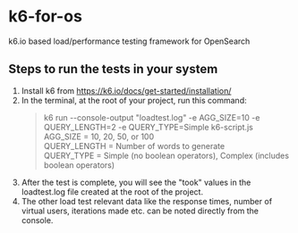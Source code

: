 # k6-for-os
k6.io based load/performance testing framework for OpenSearch

## Steps to run the tests in your system
1. Install k6 from https://k6.io/docs/get-started/installation/
2. In the terminal, at the root of your project, run this command:<br>
    > k6 run --console-output "loadtest.log" -e AGG_SIZE=10 -e QUERY_LENGTH=2 -e QUERY_TYPE=Simple k6-script.js<br>
    > AGG_SIZE = 10, 20, 50, or 100<br>
    > QUERY_LENGTH = Number of words to generate<br>
    > QUERY_TYPE = Simple (no boolean operators), Complex (includes boolean operators)
3. After the test is complete, you will see the "took" values in the loadtest.log file created at the root of the project.
4. The other load test relevant data like the response times, number of virtual users, iterations made etc. can be noted directly from the console.

